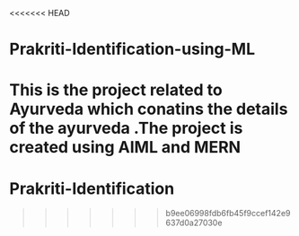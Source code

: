 <<<<<<< HEAD
# Prakriti-Identification-using-ML

This is the project related to Ayurveda which conatins the details of the ayurveda .The project is created using AIML and MERN
=======
# Prakriti-Identification
>>>>>>> b9ee06998fdb6fb45f9ccef142e9637d0a27030e
